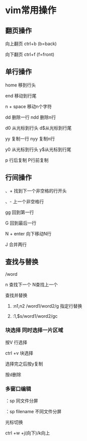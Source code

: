 # vim常用操作

## 翻页操作

向上翻页 ctrl+b  (b=back)

向下翻页 ctrl+f (f=front)

## 单行操作

home 移到行头

end 移动到行尾

n + space 移动n个字符

dd  删除一行     ndd   删除n行

d0 从光标到行头   d$从光标到行尾

yy 复制一行    nyy 复制n行

y0 从光标到行头   y$从光标到行尾

p 行后复制  P行前复制

## 行间操作

、+ 找到下一个非空格的行开头 

、-          上一个非空格行

gg 回到第一行

G  回到最后一行

N + enter   向下移动N行

J 合并两行

## 查找与替换

/word  

n 查找下一个  N查找上一个 

查找并替换 

1. :n1,n2 /word1/word2/g   指定行替换

2. :1,$s/word1/word2/gc     



### 块选择   同时选择一片区域

按V    行选择

ctrl +v 块选择   

选择完之后按y复制  

按d删除



### 多窗口编辑

：sp  同文件分屏

：sp filename  不同文件分屏

光标切换

ctrl +w +j(向下)/k向上